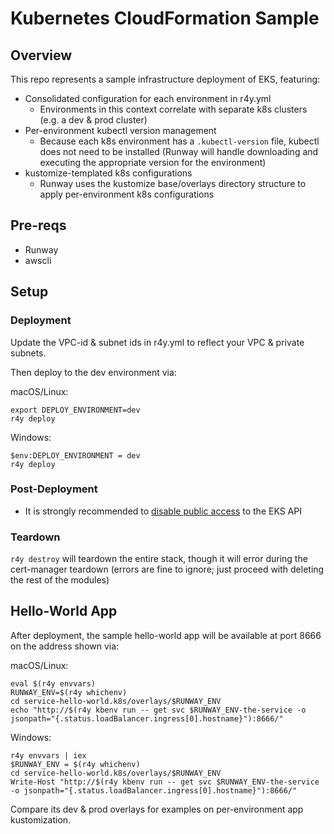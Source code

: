 # Kubernetes CloudFormation Sample

## Overview

This repo represents a sample infrastructure deployment of EKS, featuring:

* Consolidated configuration for each environment in r4y.yml
  * Environments in this context correlate with separate k8s clusters (e.g. a dev & prod cluster)
* Per-environment kubectl version management
  * Because each k8s environment has a `.kubectl-version` file, kubectl does not need to be installed (Runway will handle downloading and executing the appropriate version for the environment)
* kustomize-templated k8s configurations
  * Runway uses the kustomize base/overlays directory structure to apply per-environment k8s configurations

## Pre-reqs

* Runway
* awscli

## Setup

### Deployment

Update the VPC-id & subnet ids in r4y.yml to reflect your VPC & private subnets.

Then deploy to the dev environment via:

macOS/Linux:

```
export DEPLOY_ENVIRONMENT=dev
r4y deploy
```

Windows:

```
$env:DEPLOY_ENVIRONMENT = dev
r4y deploy
```

### Post-Deployment

* It is strongly recommended to [disable public access](https://docs.aws.amazon.com/eks/latest/userguide/cluster-endpoint.html#modify-endpoint-access) to the EKS API

### Teardown

`r4y destroy` will teardown the entire stack, though it will error during the cert-manager teardown (errors are fine to ignore; just proceed with deleting the rest of the modules)

## Hello-World App

After deployment, the sample hello-world app will be available at port 8666 on the address shown via:

macOS/Linux:

```
eval $(r4y envvars)
RUNWAY_ENV=$(r4y whichenv)
cd service-hello-world.k8s/overlays/$RUNWAY_ENV
echo "http://$(r4y kbenv run -- get svc $RUNWAY_ENV-the-service -o jsonpath="{.status.loadBalancer.ingress[0].hostname}"):8666/"
```

Windows:

```
r4y envvars | iex
$RUNWAY_ENV = $(r4y whichenv)
cd service-hello-world.k8s/overlays/$RUNWAY_ENV
Write-Host "http://$(r4y kbenv run -- get svc $RUNWAY_ENV-the-service -o jsonpath="{.status.loadBalancer.ingress[0].hostname}"):8666/"
```

Compare its dev & prod overlays for examples on per-environment app kustomization.
